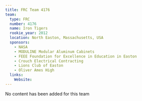 ```yaml
---
title: FRC Team 4176
team:
  type: FRC
  number: 4176
  name: Iron Tigers
  rookie_year: 2012
  location: North Easton, Massachusetts, USA
  sponsors:
    - NASA
    - MODULINE Modular Aluminum Cabinets
    - FEEE Foundation for Excellence in Education in Easton
    - Crouch Electrical Contracting
    - Lions Club of Easton
    - Oliver Ames High
  links:
    Website: 
---
```

No content has been added for this team